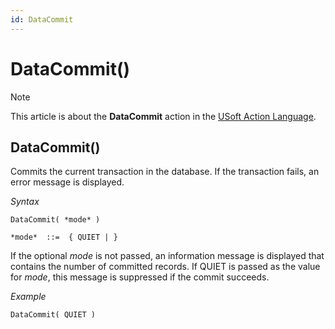 ```yaml
---
id: DataCommit
---
```


# DataCommit()



> [!NOTE]
> This article is about the **DataCommit** action in the [USoft Action Language](/docs/Task_flow/Action_Language_reference/USoft_Action_Language.md).

## **DataCommit()**

Commits the current transaction in the database. If the transaction fails, an error message is displayed.

*Syntax*

```
DataCommit( *mode* )

*mode*  ::=  { QUIET | }
```

If the optional *mode* is not passed, an information message is displayed that contains the number of committed records. If QUIET is passed as the value for *mode*, this message is suppressed if the commit succeeds.

*Example*

```
DataCommit( QUIET )
```

 